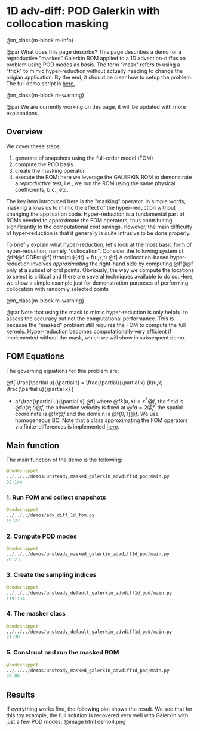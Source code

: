 
# 1D adv-diff: POD Galerkin with collocation masking


@m_class{m-block m-info}

@par What does this page describe?
This page describes a demo for a reproductive "masked" Galerkin ROM
applied to a 1D advection-diffusion problem using POD modes as basis.
The term "mask" refers to using a "trick" to mimic hyper-reduction
without actually needing to change the origian application.
By the end, it should be clear how to setup the problem.
The full demo script is [here.](https://github.com/Pressio/pressio4py/blob/master/demos/unsteady_masked_galerkin_advdiff1d_pod/main.py)

@m_class{m-block m-warning}

@par We are currently working on this page, it will be updated with
more explanations.


## Overview
We cover these steps:
1. generate of snapshots using the full-order model (FOM)
2. compute the POD basis
3. create the masking operator
4. execute the ROM: here we leverage the GALERKIN ROM to demonstrate
a *reproductive* test, i.e., we run the ROM using the same physical coefficients, b.c., etc.

The key item introduced here is the "masking" operator.
In simple words, masking allows us to mimic the effect of the hyper-reduction
without changing the application code. Hyper-reduction is a fundamental part
of ROMs needed to approximate the FOM operators, thus contributing
significantly to the computational cost savings.
However, the main difficulty of hyper-reduction is that it generally is
quite intrusive to be done properly.

To briefly explain what hyper-reduction, let's look at
the most basic form of hyper-reduction, namely "collocation".
Consider the following system of @fN@f ODEs:
@f[
\frac{du}{dt} = f(u,x,t)
@f]
A collocation-based hyper-reduction involves *approximating*
the right-hand side by computing @ff()@f only at a subset of grid points.
Obviously, the way we compute the locations to select is critical and
there are several techniques available to do so.
Here, we show a simple example just for demonstration purposes of
performing collocation with randomly selected points


@m_class{m-block m-warning}

@par Note that using the mask to mimic hyper-reduction is only helpful to assess the accuracy but not the computational performance. This is because the "masked" problem still requires the FOM to compute the full kernels. Hyper-reduction becomes computationally very efficient if implemented without the mask, which we will show in subsequent demo.



## FOM Equations
The governing equations for this problem are:

@f[
\frac{\partial u}{\partial t}
= \frac{\partial}{\partial x} (k(u,x) \frac{\partial u}{\partial x} )
- a*\frac{\partial u}{\partial x}
@f]
where @f$k(u,x)=x^4@f$, the field is @f$u(x;t)@f$, the advection velocity
is fixed at @f$a=2@f$, the spatial coordinate is @f$x@f$ and the domain is @f$(0,1)@f$.
We use homogeneous BC. Note that a class approximating the FOM operators via finite-differences
is implemented [here](https://github.com/Pressio/pressio4py/blob/master/apps/adv_diff1d.py).

## Main function
The main function of the demo is the following:
```py
@codesnippet
../../../demos/unsteady_masked_galerkin_advdiff1d_pod/main.py
92:144
```

### 1. Run FOM and collect snapshots
```py
@codesnippet
../../../demos/adv_diff_1d_fom.py
10:22
```

### 2. Compute POD modes
```py
@codesnippet
../../../demos/unsteady_masked_galerkin_advdiff1d_pod/main.py
20:23
```

### 3. Create the sampling indices
```py
@codesnippet
../../../demos/unsteady_default_galerkin_advdiff1d_pod/main.py
119:134
```

### 4. The masker class
```py
@codesnippet
../../../demos/unsteady_default_galerkin_advdiff1d_pod/main.py
21:30
```

### 5. Construct and run the masked ROM
```py
@codesnippet
../../../demos/unsteady_masked_galerkin_advdiff1d_pod/main.py
39:86
```

## Results
If everything works fine, the following plot shows the result.
We see that for this toy example, the full solution is recovered very well with Galerkin
with just a few POD modes.
@image html demo4.png
